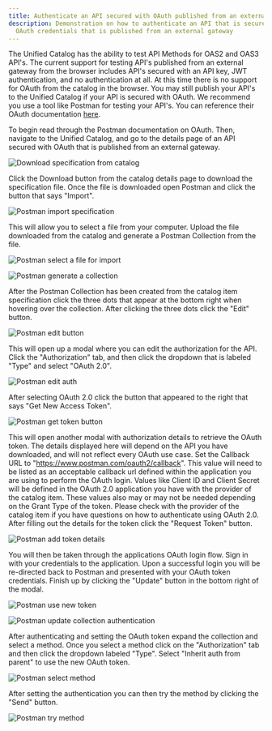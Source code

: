 ```yaml
---
title: Authenticate an API secured with OAuth published from an external gateway
description: Demonstration on how to authenticate an API that is secured with
  OAuth credentials that is published from an external gateway
---
```

The Unified Catalog has the ability to test API Methods for OAS2 and OAS3 API's. The current support for testing API's published from an external gateway from the browser includes API's secured with an API key, JWT authentication, and no authentication at all. At this time there is no support for OAuth from the catalog in the browser. You may still publish your API's to the Unified Catalog if your API is secured with OAuth. We recommend you use a tool like Postman for testing your API's. You can reference their OAuth documentation [here](<https://learning.postman.com/docs/postman/sending-api-requests/authorization/#oauth-20>).

To begin read through the Postman documentation on OAuth. Then, navigate to the Unified Catalog, and go to the details page of an API secured with OAuth that is published from an external gateway.

![Download specification from catalog](/Images/central/catalog/catalog-details.png)

Click the Download button from the catalog details page to download the specification file. Once the file is downloaded open Postman and click the button that says "Import".

![Postman import specification](/Images/central/catalog/postman-import.png)

This will allow you to select a file from your computer. Upload the file downloaded from the catalog and generate a Postman Collection from the file.

![Postman select a file for import](/Images/central/catalog/postman-select-file.png)

![Postman generate a collection](/Images/central/catalog/postman-generate-collection.png)

After the Postman Collection has been created from the catalog item specification  click the three dots that appear at the bottom right when hovering over the collection. After clicking the  three dots click the "Edit" button.

![Postman edit button](/Images/central/catalog/postman-edit-dots.png)

This will open up a modal where you can edit the authorization for the API. Click the "Authorization" tab, and then click the dropdown that is labeled "Type" and select "OAuth 2.0".

![Postman edit auth](/Images/central/catalog/postman-edit-auth.png)

After selecting OAuth 2.0 click the button that appeared to the right that says "Get New Access Token".

![Postman get token button](/Images/central/catalog/postman-get-token-button.png)

This will open another modal with authorization details to retrieve the OAuth token. The details displayed here will depend on the API you have downloaded, and will not reflect every OAuth use case. Set the Callback URL to "https://www.postman.com/oauth2/callback". This value will need to be listed as an acceptable callback url defined within the application you are using to perform the OAuth login. Values like Client ID and Client Secret will be defined in the OAuth 2.0 application you have with the provider of the catalog item. These values also may or may not be needed depending on the Grant Type of the token.  Please check with the provider of the catalog item if you have questions on how to authenticate using OAuth 2.0. After filling out the details for the token click the "Request Token" button.

![Postman add token details](/Images/central/catalog/postman-token-details.png)

You will then be taken through the applications OAuth login flow. Sign in with your credentials to the application. Upon a successful login you will be re-directed back to Postman and presented with your OAuth token credentials. Finish up by clicking the "Update" button in the bottom right of the modal.

![Postman use new token](/Images/central/catalog/postman-use-token.png)

![Postman update collection authentication](/Images/central/catalog/postman-update-collection-auth.png)

After authenticating and setting the OAuth token expand the collection and select a method. Once you select a method click on the "Authorization" tab and then click the dropdown labeled "Type". Select "Inherit auth from parent" to use the new OAuth token.

![Postman select method](/Images/central/catalog/postman-select-method.png)

After setting the authentication you can then try the method by clicking the "Send" button.

![Postman try method](/Images/central/catalog/postman-try-method.png)